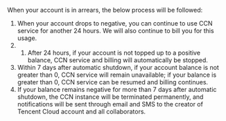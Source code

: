 When your account is in arrears, the below process will be followed:
1. When your account drops to negative, you can continue to use CCN service for another 24 hours. We will also continue to bill you for this usage. 
2. 1. After 24 hours, if your account is not topped up to a positive balance, CCN service and billing will automatically be stopped.
 2. Within 7 days after automatic shutdown, if your account balance is not greater than 0, CCN service will remain unavailable; if your balance is greater than 0, CCN service can be resumed and billing continues. 
3. If your balance remains negative for more than 7 days after automatic shutdown, the CCN instance will be terminated permanently, and notifications will be sent through email and SMS to the creator of Tencent Cloud account and all collaborators.
